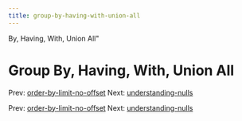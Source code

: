 ```yaml
---
title: group-by-having-with-union-all
---
```


By, Having, With, Union All"

# Group By, Having, With, Union All

Prev:
[order-by-limit-no-offset](order-by-limit-no-offset.md)
Next:
[understanding-nulls](understanding-nulls.md)

Prev:
[order-by-limit-no-offset](order-by-limit-no-offset.md)
Next:
[understanding-nulls](understanding-nulls.md)
